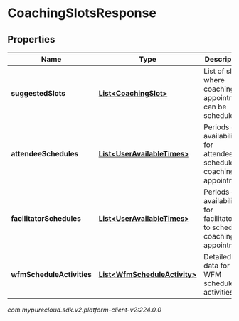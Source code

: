 # CoachingSlotsResponse


## Properties

| Name | Type | Description | Notes |
| ------------ | ------------- | ------------- | ------------- |
| **suggestedSlots** | [**List&lt;CoachingSlot&gt;**](CoachingSlot) | List of slots where coaching appointment can be scheduled |  [optional] |
| **attendeeSchedules** | [**List&lt;UserAvailableTimes&gt;**](UserAvailableTimes) | Periods of availability for attendees to schedule coaching appointment |  [optional] |
| **facilitatorSchedules** | [**List&lt;UserAvailableTimes&gt;**](UserAvailableTimes) | Periods of availability for facilitators to schedule coaching appointment |  [optional] |
| **wfmScheduleActivities** | [**List&lt;WfmScheduleActivity&gt;**](WfmScheduleActivity) | Detailed data for WFM scheduled activities |  [optional] |




_com.mypurecloud.sdk.v2:platform-client-v2:224.0.0_
